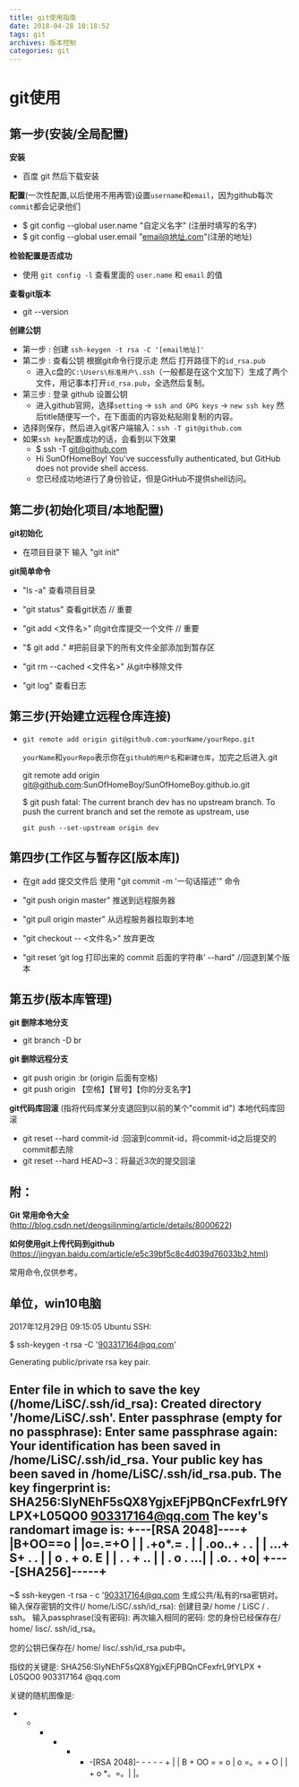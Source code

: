 ```yaml
---
title: git使用指南
date: 2018-04-28 10:18:52
tags: git
archives: 版本控制
categories: git
---
```

# git使用

## 第一步(安装/全局配置)
**安装**
+ 百度 git 然后下载安装

**配置**(一次性配置,以后使用不用再管)设置`username`和`email`，因为github每次`commit`都会记录他们

+ $ git config --global user.name "自定义名字" (注册时填写的名字)
+ $ git config --global user.email "email@地址.com"(注册的地址)

**检验配置是否成功**
+ 使用 `git config -l` 查看里面的 `user.name` 和 `email` 的值

**查看git版本**
+ git --version

**创建公钥**
  + 第一步 : 创建 `ssh-keygen -t rsa -C '[email地址]'`
  + 第二步 : 查看公钥 根据git命令行提示走 然后 打开路径下的`id_rsa.pub`
    - 进入c盘的`C:\Users\标准用户\.ssh`（一般都是在这个文加下）生成了两个文件，用记事本打开`id_rsa.pub`，全选然后复制。
  + 第三步 : 登录 github 设置公钥
    - 进入github官网，选择`setting` -> `ssh and GPG keys` -> `new ssh key` 然后title随便写一个，在下面面的内容处粘贴刚复制的内容。
  + 选择则保存，然后进入git客户端输入：`ssh -T git@github.com`
  + 如果`ssh key`配置成功的话，会看到以下效果
    - $ ssh -T git@github.com
    - Hi SunOfHomeBoy! You've successfully authenticated, but GitHub does not provide shell access.
    - 您已经成功地进行了身份验证，但是GitHub不提供shell访问。

## 第二步(初始化项目/本地配置)
**git初始化**
  + 在项目目录下 输入 "git init"

**git简单命令**
  + "ls -a" 查看项目目录

  + "git status" 查看git状态 // 重要

  + "git add <文件名>" 向git仓库提交一个文件 // 重要
  
  + "$ git add ." #把前目录下的所有文件全部添加到暂存区
  
  + "git rm --cached <文件名>" 从git中移除文件
  
  + "git log" 查看日志

## 第三步(开始建立远程仓库连接)
+ `git remote add origin git@github.com:yourName/yourRepo.git`

  `yourName`和`yourRepo`表示你在`github的用户名`和`新建仓库`，加完之后进入.git

  git remote add origin git@github.com:SunOfHomeBoy/SunOfHomeBoy.github.io.git

  $ git push
  fatal: The current branch dev has no upstream branch.
  To push the current branch and set the remote as upstream, use

    `git push --set-upstream origin dev`

## 第四步(工作区与暂存区[版本库])
+ 在git add 提交文件后 使用 "git commit -m '一句话描述'" 命令

+ "git push origin master" 推送到远程服务器

+ "git pull origin master" 从远程服务器拉取到本地

+ "git checkout -- <文件名>"  放弃更改

+ "git reset ‘git log 打印出来的 commit 后面的字符串’ --hard"  //回退到某个版本

## 第五步(版本库管理)
**git 删除本地分支**
+ git branch -D br

**git 删除远程分支**
+ git push origin :br  (origin 后面有空格)
+ git push origin 【空格】【冒号】【你的分支名字】

**git代码库回滚** (指将代码库某分支退回到以前的某个"commit id")
本地代码库回滚
+ git reset --hard commit-id :回滚到commit-id，将commit-id之后提交的commit都去除
+ git reset --hard HEAD~3：将最近3次的提交回滚



## 附：
**Git 常用命令大全**
(http://blog.csdn.net/dengsilinming/article/details/8000622)

**如何使用git上传代码到github**
(https://jingyan.baidu.com/article/e5c39bf5c8c4d039d76033b2.html)

常用命令,仅供参考。

## 单位，win10电脑
  2017年12月29日 09:15:05
  Ubuntu SSH:

  $ ssh-keygen -t rsa -C '903317164@qq.com'

Generating public/private rsa key pair.

Enter file in which to save the key (/home/LiSC/.ssh/id_rsa):
Created directory '/home/LiSC/.ssh'.
Enter passphrase (empty for no passphrase):
Enter same passphrase again:
Your identification has been saved in /home/LiSC/.ssh/id_rsa.
Your public key has been saved in /home/LiSC/.ssh/id_rsa.pub.
The key fingerprint is:
SHA256:SIyNEhF5sQX8YgjxEFjPBQnCFexfrL9fYLPX+L05QO0 903317164@qq.com
The key's randomart image is:
+---[RSA 2048]----+
|B+OO==o          |
|o=.=+O           |
| .+o*.=       .  |
|  .oo..+     . . |
|   ...+ S+  . .  |
|     o  . + o. E |
|      .  . + ..  |
|       .  o . ...|
|       .o.   . +o|
+----[SHA256]-----+
-----------------------------------------------
~$ ssh-keygen -t rsa - c '903317164@qq.com
生成公共/私有的rsa密钥对。
输入保存密钥的文件(/ home/LiSC/.ssh/id_rsa):
创建目录/ home / LiSC / . ssh。
输入passphrase(没有密码):
再次输入相同的密码:
您的身份已经保存在/ home/ lisc/. ssh/id_rsa。

您的公钥已保存在/ home/ lisc/.ssh/id_rsa.pub中。

指纹的关键是:
SHA256:SIyNEhF5sQX8YgjxEFjPBQnCFexfrL9fYLPX + L05QO0 903317164 @qq.com

关键的随机图像是:
+ - - - - - -[RSA 2048]- - - - - +
| | B + OO = = o
| o =。= + O |
| + o *。=。|
|。
